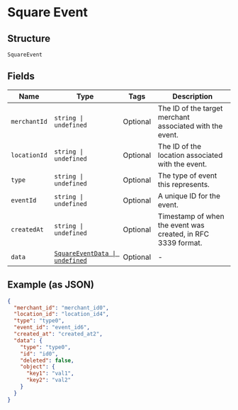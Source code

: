 
# Square Event

## Structure

`SquareEvent`

## Fields

| Name | Type | Tags | Description |
|  --- | --- | --- | --- |
| `merchantId` | `string \| undefined` | Optional | The ID of the target merchant associated with the event. |
| `locationId` | `string \| undefined` | Optional | The ID of the location associated with the event. |
| `type` | `string \| undefined` | Optional | The type of event this represents. |
| `eventId` | `string \| undefined` | Optional | A unique ID for the event. |
| `createdAt` | `string \| undefined` | Optional | Timestamp of when the event was created, in RFC 3339 format. |
| `data` | [`SquareEventData \| undefined`](../../doc/models/square-event-data.md) | Optional | - |

## Example (as JSON)

```json
{
  "merchant_id": "merchant_id0",
  "location_id": "location_id4",
  "type": "type0",
  "event_id": "event_id6",
  "created_at": "created_at2",
  "data": {
    "type": "type0",
    "id": "id0",
    "deleted": false,
    "object": {
      "key1": "val1",
      "key2": "val2"
    }
  }
}
```

